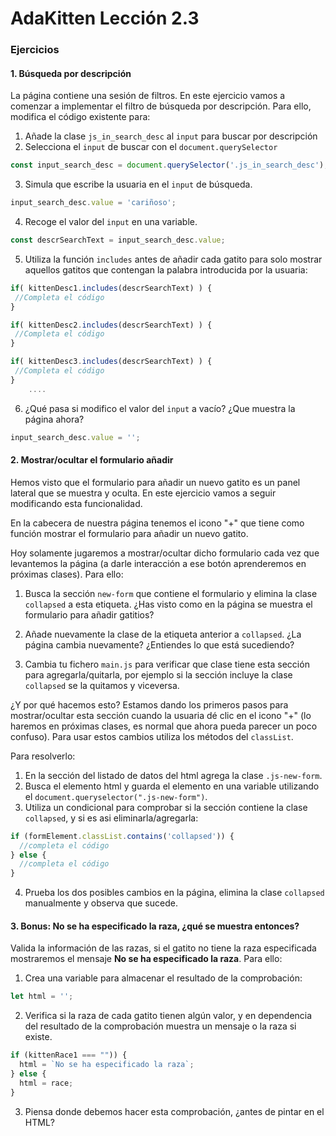 # AdaKitten Lección 2.3

### Ejercicios

#### 1. Búsqueda por descripción

La página contiene una sesión de filtros. En este ejercicio vamos a comenzar a implementar el filtro de búsqueda por descripción. Para ello, modifica el código existente para:

1. Añade la clase `js_in_search_desc` al `input` para buscar por descripción
2. Selecciona el `input` de buscar con el `document.querySelector`

```js
const input_search_desc = document.querySelector('.js_in_search_desc');
```

3. Simula que escribe la usuaria en el `input` de búsqueda.

```js
input_search_desc.value = 'cariñoso';
```

4. Recoge el valor del `input` en una variable.

```js
const descrSearchText = input_search_desc.value;
```

5. Utiliza la función `includes` antes de añadir cada gatito para solo mostrar aquellos gatitos que contengan la palabra introducida por la usuaria:

```js
if( kittenDesc1.includes(descrSearchText) ) {
 //Completa el código
}

if( kittenDesc2.includes(descrSearchText) ) {
 //Completa el código
}

if( kittenDesc3.includes(descrSearchText) ) {
 //Completa el código
}
    ....
```

6. ¿Qué pasa si modifico el valor del `input` a vacío? ¿Que muestra la página ahora?

```js
input_search_desc.value = '';
```

#### 2. Mostrar/ocultar el formulario añadir

Hemos visto que el formulario para añadir un nuevo gatito es un panel lateral que se muestra y oculta. En este ejercicio vamos a seguir modificando esta funcionalidad.

En la cabecera de nuestra página tenemos el icono "+" que tiene como función mostrar el formulario para añadir un nuevo gatito.

Hoy solamente jugaremos a mostrar/ocultar dicho formulario cada vez que levantemos la página (a darle interacción a ese botón aprenderemos en próximas clases). Para ello:

1. Busca la sección `new-form` que contiene el formulario y elimina la clase `collapsed` a esta etiqueta. ¿Has visto como en la página se muestra el formulario para añadir gatitios?

2. Añade nuevamente la clase de la etiqueta anterior a `collapsed`. ¿La página cambia nuevamente? ¿Entiendes lo que está sucediendo?

3. Cambia tu fichero `main.js` para verificar que clase tiene esta sección para agregarla/quitarla, por ejemplo si la sección incluye la clase `collapsed` se la quitamos y viceversa.

¿Y por qué hacemos esto? Estamos dando los primeros pasos para mostrar/ocultar esta sección cuando la usuaria dé clic en el icono "+" (lo haremos en próximas clases, es normal que ahora pueda parecer un poco confuso). Para usar estos cambios utiliza los métodos del `classList`.

Para resolverlo:

1.  En la sección del listado de datos del html agrega la clase `.js-new-form`.
2.  Busca el elemento html y guarda el elemento en una variable utilizando el `document.queryselector(".js-new-form")`.
3.  Utiliza un condicional para comprobar si la sección contiene la clase `collapsed`, y si es asi eliminarla/agregarla:

```js
if (formElement.classList.contains('collapsed')) {
  //completa el código
} else {
  //completa el código
}
```

4. Prueba los dos posibles cambios en la página, elimina la clase `collapsed` manualmente y observa que sucede.

#### 3. Bonus: No se ha especificado la raza, ¿qué se muestra entonces?

Valida la información de las razas, si el gatito no tiene la raza especificada mostraremos el mensaje **No se ha especificado la raza**. Para ello:

1. Crea una variable para almacenar el resultado de la comprobación:

```js
let html = '';
```

2. Verifica si la raza de cada gatito tienen algún valor, y en dependencia del resultado de la comprobación muestra un mensaje o la raza si existe.

```js
if (kittenRace1 === "")) {
  html = `No se ha especificado la raza`;
} else {
  html = race;
}
```

3. Piensa donde debemos hacer esta comprobación, ¿antes de pintar en el HTML?

